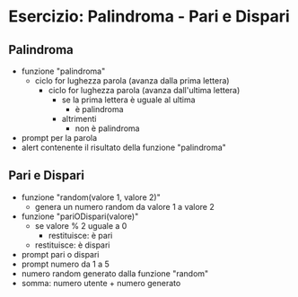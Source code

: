 # Esercizio: Palindroma - Pari e Dispari

## Palindroma

- funzione "palindroma"
    - ciclo for lughezza parola (avanza dalla prima lettera)
        - ciclo for lughezza parola (avanza dall'ultima lettera)
            - se la prima lettera è uguale al ultima
                - è palindroma
            - altrimenti
                - non è palindroma
- prompt per la parola
- alert contenente il risultato della funzione "palindroma"

## Pari e Dispari

- funzione "random(valore 1, valore 2)"
    - genera un numero random da valore 1 a valore 2
- funzione "pariODispari(valore)"
    - se valore % 2 uguale a 0
        - restituisce: è pari
    - restituisce: è dispari
- prompt pari o dispari
- prompt numero da 1 a 5
- numero random generato dalla funzione "random"
- somma: numero utente + numero generato


